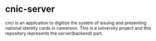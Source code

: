 # cnic-server

cnci is an application to digitize the system of issuing and presenting national identity cards in cameroon. This is a university project and this repository represents the server(backend) part.
